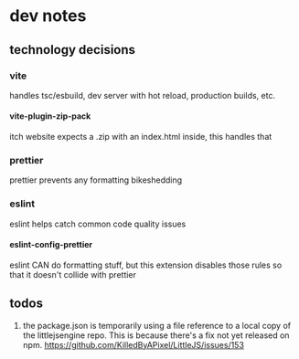 # dev notes

## technology decisions

### vite

handles tsc/esbuild, dev server with hot reload, production builds, etc.

#### vite-plugin-zip-pack

itch website expects a .zip with an index.html inside, this handles that

### prettier

prettier prevents any formatting bikeshedding

### eslint

eslint helps catch common code quality issues

#### eslint-config-prettier

eslint CAN do formatting stuff, but this extension disables those rules so that it doesn't collide with prettier

## todos

1. the package.json is temporarily using a file reference to a local copy of the littlejsengine repo. This is because there's a fix not yet released on npm. https://github.com/KilledByAPixel/LittleJS/issues/153
